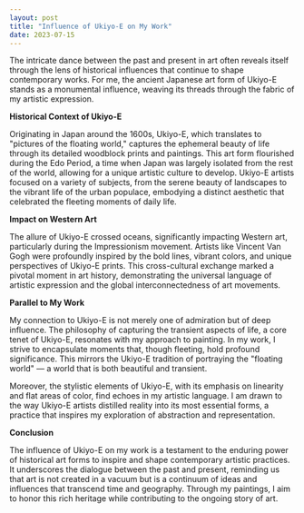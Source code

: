 ```yaml
---
layout: post
title: "Influence of Ukiyo-E on My Work"
date: 2023-07-15
---
```


The intricate dance between the past and present in art often reveals itself through the lens of historical influences that continue to shape contemporary works. For me, the ancient Japanese art form of Ukiyo-E stands as a monumental influence, weaving its threads through the fabric of my artistic expression.

**Historical Context of Ukiyo-E**

Originating in Japan around the 1600s, Ukiyo-E, which translates to "pictures of the floating world," captures the ephemeral beauty of life through its detailed woodblock prints and paintings. This art form flourished during the Edo Period, a time when Japan was largely isolated from the rest of the world, allowing for a unique artistic culture to develop. Ukiyo-E artists focused on a variety of subjects, from the serene beauty of landscapes to the vibrant life of the urban populace, embodying a distinct aesthetic that celebrated the fleeting moments of daily life.

**Impact on Western Art**

The allure of Ukiyo-E crossed oceans, significantly impacting Western art, particularly during the Impressionism movement. Artists like Vincent Van Gogh were profoundly inspired by the bold lines, vibrant colors, and unique perspectives of Ukiyo-E prints. This cross-cultural exchange marked a pivotal moment in art history, demonstrating the universal language of artistic expression and the global interconnectedness of art movements.

**Parallel to My Work**

My connection to Ukiyo-E is not merely one of admiration but of deep influence. The philosophy of capturing the transient aspects of life, a core tenet of Ukiyo-E, resonates with my approach to painting. In my work, I strive to encapsulate moments that, though fleeting, hold profound significance. This mirrors the Ukiyo-E tradition of portraying the "floating world" — a world that is both beautiful and transient.

Moreover, the stylistic elements of Ukiyo-E, with its emphasis on linearity and flat areas of color, find echoes in my artistic language. I am drawn to the way Ukiyo-E artists distilled reality into its most essential forms, a practice that inspires my exploration of abstraction and representation.

**Conclusion**

The influence of Ukiyo-E on my work is a testament to the enduring power of historical art forms to inspire and shape contemporary artistic practices. It underscores the dialogue between the past and present, reminding us that art is not created in a vacuum but is a continuum of ideas and influences that transcend time and geography. Through my paintings, I aim to honor this rich heritage while contributing to the ongoing story of art.
